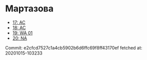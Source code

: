# Мартазова
- [17: AC](17.md)
- [18: AC](18.md)
- [19: WA 01](19.md)
- [20: NA](20.md)

Commit: e2cfcd7527c1a4cb5902b6d6ffc69f8ff43170ef
 fetched at: 20201015-103233
